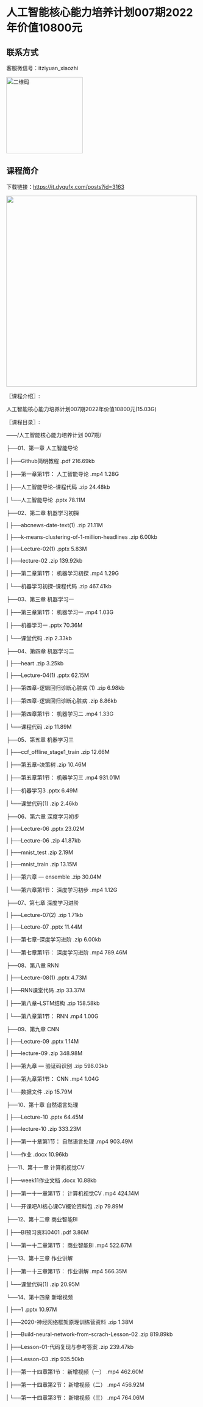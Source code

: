 # 人工智能核心能力培养计划007期2022年价值10800元

## 联系方式

客服微信号：itziyuan_xiaozhi

<img src="https://ziyuanyun.oss-cn-guangzhou.aliyuncs.com/common/20240614073449/666b82192834a.jpg" width="200" height="200" alt="二维码">

## 课程简介

下载链接：https://it.dyqufx.com/posts?id=3163

<img src="https://ziyuanyun.oss-cn-guangzhou.aliyuncs.com/yun/20240515185032/664493783d631.jpg" width="500" alt="">

  〖课程介绍〗:

 人工智能核心能力培养计划007期2022年价值10800元(15.03G)

 〖课程目录〗:

 ——/人工智能核心能力培养计划 007期/

 ├──01、第一章 人工智能导论

 | ├──Github简明教程 .pdf 216.69kb

 | ├──第一章第1节： 人工智能导论 .mp4 1.28G

 | ├──人工智能导论&#8211;课程代码 .zip 24.48kb

 | └──人工智能导论 .pptx 78.11M

 ├──02、第二章 机器学习初探

 | ├──abcnews-date-text(1) .zip 21.11M

 | ├──k-means-clustering-of-1-million-headlines .zip 6.00kb

 | ├──Lecture-02(1) .pptx 5.83M

 | ├──lecture-02 .zip 139.92kb

 | ├──第二章第1节： 机器学习初探 .mp4 1.29G

 | └──机器学习初探&#8211;课程代码 .zip 467.41kb

 ├──03、第三章 机器学习一

 | ├──第三章第1节： 机器学习一 .mp4 1.03G

 | ├──机器学习一 .pptx 70.36M

 | └──课堂代码 .zip 2.33kb

 ├──04、第四章 机器学习二

 | ├──heart .zip 3.25kb

 | ├──Lecture-04(1) .pptx 62.15M

 | ├──第四章-逻辑回归诊断心脏病 (1) .zip 6.98kb

 | ├──第四章-逻辑回归诊断心脏病 .zip 8.86kb

 | ├──第四章第1节： 机器学习二 .mp4 1.33G

 | └──课程代码 .zip 11.89M

 ├──05、第五章 机器学习三

 | ├──ccf_offline_stage1_train .zip 12.66M

 | ├──第五章&#8211;决策树 .zip 10.46M

 | ├──第五章第1节： 机器学习三 .mp4 931.01M

 | ├──机器学习3 .pptx 6.49M

 | └──课堂代码(1) .zip 2.46kb

 ├──06、第六章 深度学习初步

 | ├──Lecture-06 .pptx 23.02M

 | ├──Lecture-06 .zip 41.87kb

 | ├──mnist_test .zip 2.19M

 | ├──mnist_train .zip 13.15M

 | ├──第六章 &#8212; ensemble .zip 30.04M

 | └──第六章第1节： 深度学习初步 .mp4 1.12G

 ├──07、第七章 深度学习进阶

 | ├──Lecture-07(2) .zip 1.71kb

 | ├──Lecture-07 .pptx 11.44M

 | ├──第七章&#8211;深度学习进阶 .zip 6.00kb

 | └──第七章第1节： 深度学习进阶 .mp4 789.46M

 ├──08、第八章 RNN

 | ├──Lecture-08(1) .pptx 4.73M

 | ├──RNN课堂代码 .zip 33.37M

 | ├──第八章&#8211;LSTM结构 .zip 158.58kb

 | └──第八章第1节： RNN .mp4 1.00G

 ├──09、第九章 CNN

 | ├──Lecture-09 .pptx 1.14M

 | ├──lecture-09 .zip 348.98M

 | ├──第九章 &#8212; 验证码识别 .zip 598.03kb

 | ├──第九章第1节： CNN .mp4 1.04G

 | └──数据文件 .zip 15.79M

 ├──10、第十章 自然语言处理

 | ├──Lecture-10 .pptx 64.45M

 | ├──lecture-10 .zip 333.23M

 | ├──第一十章第1节： 自然语言处理 .mp4 903.49M

 | └──作业 .docx 10.96kb

 ├──11、第十一章 计算机视觉CV

 | ├──week11作业文档 .docx 10.88kb

 | ├──第一十一章第1节： 计算机视觉CV .mp4 424.14M

 | └──开课吧AI核心课CV概论资料包 .zip 79.89M

 ├──12、第十二章 商业智能BI

 | ├──BI预习资料0401 .pdf 3.86M

 | └──第一十二章第1节： 商业智能BI .mp4 522.67M

 ├──13、第十三章 作业讲解

 | ├──第一十三章第1节： 作业讲解 .mp4 566.35M

 | └──课堂代码(1) .zip 20.95M

 └──14、第十四章 新增视频

 | ├──1 .pptx 10.97M

 | ├──2020-神经网络框架原理训练营资料 .zip 1.38M

 | ├──Build-neural-network-from-scrach-Lesson-02 .zip 819.89kb

 | ├──Lesson-01-代码复现与参考答案 .zip 239.47kb

 | ├──Lesson-03 .zip 935.50kb

 | ├──第一十四章第1节： 新增视频（一） .mp4 462.60M

 | ├──第一十四章第2节： 新增视频（二） .mp4 456.92M

 | └──第一十四章第3节： 新增视频（三） .mp4 764.06M

  